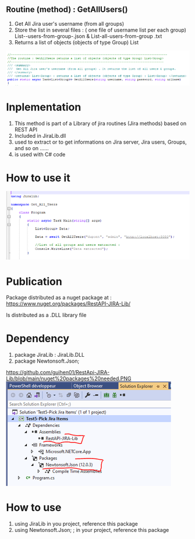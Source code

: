 ## Routine (method) : GetAllUsers()
 
1. Get All Jira user's username (from all groups)
2. Store the list in several  files :  ( one file of username list per each group)  List--users-from-group-.json & List-all-users-from-group .txt
3. Returns a list of objects (objects of type Group) List<Group>

![alt text](https://github.com/guihen01/RestApi-JIRA-Lib/blob/main/GetAllUsers/Capture-1.PNG "Logo Title Text 1")

# Inplementation

1. This method is part of a Library of jira routines (Jira methods) based on REST API
2. Included in JiraLib.dll
3. used to extract or to get informations on Jira server, Jira users, Groups, and so on ......
4. is used with C# code 

 # How to use it 
 
![alt text](https://github.com/guihen01/RestApi-JIRA-Lib/blob/main/GetAllUsers/Capture-2.PNG "Logo Title Text 1")

# Publication

Package distributed as a nuget package at : https://www.nuget.org/packages/RestAPI-JIRA-Lib/

Is distributed as a .DLL library file

# Dependency 

1. package JiraLib : JiraLib.DLL
2. package Newtonsoft.Json;   

https://github.com/guihen01/RestApi-JIRA-Lib/blob/main/nuget%20packages%20needed.PNG
![alt text](https://github.com/guihen01/RestApi-JIRA-Lib/blob/main/nuget%20packages%20needed.PNG  "Logo Title Text 1")

# How to use

1. using JiraLib             in you project, reference this package   
2. using Newtonsoft.Json;  ;  in your project,  reference this package
# 

